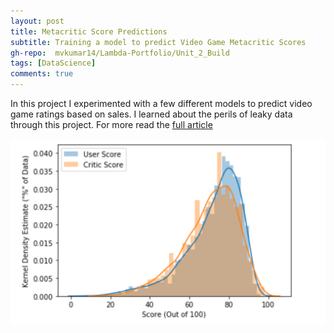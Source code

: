 ```yaml
---
layout: post
title: Metacritic Score Predictions
subtitle: Training a model to predict Video Game Metacritic Scores
gh-repo:  mvkumar14/Lambda-Portfolio/Unit_2_Build
tags: [DataScience]
comments: true
---
```


In this project I experimented with a few different models to predict video game ratings based on sales. I learned about the perils of leaky
data through this project. For more read the [full article](https://medium.com/analytics-vidhya/metacritic-score-prediction-for-video-games-b2ffce70acc8) 

![visual](https://raw.githubusercontent.com/mvkumar14/mvkumar14.github.io/master/img/score_histogram.png)

